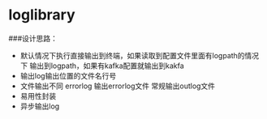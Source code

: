 # loglibrary
###设计思路：
- 默认情况下执行直接输出到终端，如果读取到配置文件里面有logpath的情况下 输出到logpath，如果有kafka配置就输出到kakfa
- 输出log输出位置的文件名行号
- 文件输出不同 errorlog 输出errorlog文件 常规输出outlog文件
- 易用性封装
- 异步输出log